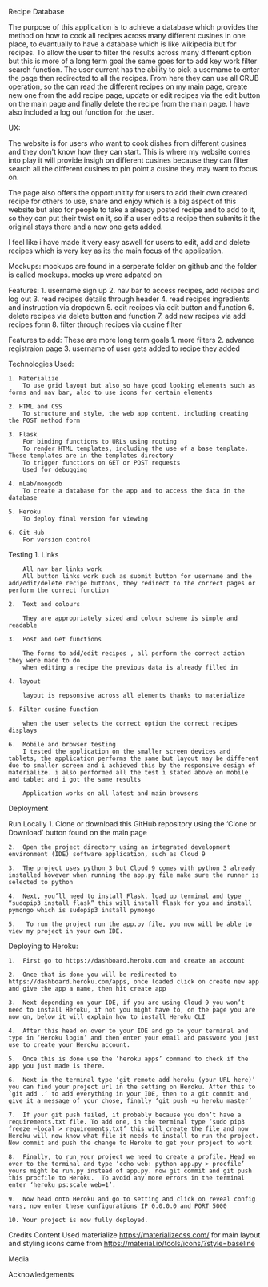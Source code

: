 Recipe Database

The purpose of this application is to achieve a database which provides the method on how to cook all recipes across many different cusines in one place, to evantually to have a database which is like wikipedia but for recipes. To allow the user to filter the results across many different option but this is more of a long term goal the same goes for to add key work filter search function. The user current has the ability to pick a username to enter the page then redirected to all the recipes. From here they can use all CRUB operation, so the can read the different recipes on my main page, create new one from the add recipe page, update or edit recipes via the edit button on the main page and finally delete the recipe from the main page. I have also included a log out function for the user.

UX:

The website is for users who want to cook dishes from different cusines and they don't know how they can start. This is where my website comes into play it will provide insigh on different cusines because they can filter search all the different cusines to pin point a cusine they may want to focus on.

The page also offers the opportunitity for users to add their own created recipe for others to use, share and enjoy which is a big aspect of this website but also for people to take a already posted recipe and to add to it, so they can put their twist on it, so if a user edits a recipe then submits it the original stays there and a new one gets added.

I feel like i have made it very easy aswell for users to edit, add and delete recipes which is very key as its the main focus of the application.

Mockups:
    mockups are found in a serperate folder on github and the folder is called mockups. mocks up were adpated on

Features:
    1. username sign up
    2. nav bar to access recipes, add recipes and log out
    3. read recipes details through header
    4. read recipes ingredients and instruction via dropdown
    5. edit recipes via edit button and function
    6. delete recipes via delete button and function
    7. add new recipes via add recipes form
    8. filter through recipes via cusine filter
    
Features to add:
These are more long term goals
    1. more filters
    2. advance registraion page
    3. username of user gets added to recipe they added
    
Technologies Used:

    1. Materialize
        To use grid layout but also so have good looking elements such as forms and nav bar, also to use icons for certain elements
        
    2. HTML and CSS
        To structure and style, the web app content, including creating the POST method form
        
    3. Flask
        For binding functions to URLs using routing
        To render HTML templates, including the use of a base template. These templates are in the templates directory
        To trigger functions on GET or POST requests
        Used for debugging
        
    4. mLab/mongodb
        To create a database for the app and to access the data in the database
        
    5. Heroku
        To deploy final version for viewing
        
    6. Git Hub
        For version control
        
Testing
    1.	Links
    
        All nav bar links work 
        All button links work such as submit button for username and the add/edit/delete recipe buttons, they redirect to the correct pages or perform the correct function
        
    2.	Text and colours
    
        They are appropriately sized and colour scheme is simple and readable
        
    3.  Post and Get functions
        
        The forms to add/edit recipes , all perform the correct action they were made to do
        when editing a recipe the previous data is already filled in
        
    4. layout
    
        layout is repsonsive across all elements thanks to materialize
        
    5. Filter cusine function
    
        when the user selects the correct option the correct recipes displays
        
    6.	Mobile and browser testing
        I tested the application on the smaller screen devices and tablets, the application performs the same but layout may be different due to smaller screen and i achieved this by the responsive design of materialize. i also performed all the test i stated above on mobile and tablet and i got the same results
        
        Application works on all latest and main browsers 

Deployment

Run Locally
    1.	Clone or download this GitHub repository using the ‘Clone or Download’ button found on the main page
    
    2.	Open the project directory using an integrated development environment (IDE) software application, such as Cloud 9
    
    3.	The project uses python 3 but Cloud 9 comes with python 3 already installed however when running the app.py file make sure the runner is selected to python 
    
    4.	Next, you’ll need to install Flask, load up terminal and type “sudopip3 install flask” this will install flask for you and install pymongo which is sudopip3 install pymongo
    
    5.	 To run the project run the app.py file, you now will be able to view my project in your own IDE.
    
Deploying to Heroku:

    1.	First go to https://dashboard.heroku.com and create an account
    
    2.	Once that is done you will be redirected to https://dashboard.heroku.com/apps, once loaded click on create new app and give the app a name, then hit create app
    
    3.	Next depending on your IDE, if you are using Cloud 9 you won’t need to install Heroku, if not you might have to, on the page you are now on, below it will explain how to install Heroku CLI
    
    4.	After this head on over to your IDE and go to your terminal and type in ‘Heroku login’ and then enter your email and password you just use to create your Heroku account. 
    
    5.	Once this is done use the ‘heroku apps’ command to check if the app you just made is there.
    
    6.	Next in the terminal type ‘git remote add heroku (your URL here)’ you can find your project url in the setting on Heroku. After this to ‘git add .’ to add everything in your IDE, then to a git commit and give it a message of your chose, finally ‘git push -u heroku master’
    
    7.	If your git push failed, it probably because you don’t have a requirements.txt file. To add one, in the terminal type ‘sudo pip3 freeze –local > requirements.txt’ this will create the file and now Heroku will now know what file it needs to install to run the project. Now commit and push the change to Heroku to get your project to work
    
    8.	Finally, to run your project we need to create a profile. Head on over to the terminal and type ‘echo web: python app.py > procfile’ yours might be run.py instead of app.py. now git commit and git push this procfile to Heroku.  To avoid any more errors in the terminal enter ‘heroku ps:scale web=1’.
    
    9.	Now head onto Heroku and go to setting and click on reveal config vars, now enter these configurations IP 0.0.0.0 and PORT 5000
    
    10.	Your project is now fully deployed.
        
        
Credits
Content
    Used materialize https://materializecss.com/ for main layout and styling
    icons came from https://material.io/tools/icons/?style=baseline
    
Media

Acknowledgements

        
        
        
        
        
        
        